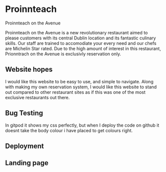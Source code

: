 # Proinnteach
Proinnteach on the Avenue

Proinnteach on the Avenue is a new revolutionary restaurant aimed to please customers with its central Dublin location and its fantastic culinary skills. Our staff are trained to accomodiate your every need and our chefs are Michelin Star rated. Due to the high amount of interest in this restaurant, Prionntrach on the Avenue is exclusivly reservation only. 

## Website hopes

I would like this website to be easy to use, and simple to navigate. Along with making my own reservation system, I would like this website to stand out compared to other restaurant sites as if this was one of the most exclusive restaurants out there.

## Bug Testing
In gitpod it shows my css perfectly, but when I deploy the code on github it doesnt take the body colour i have placed to get colours right.


## Deployment 



## Landing page
